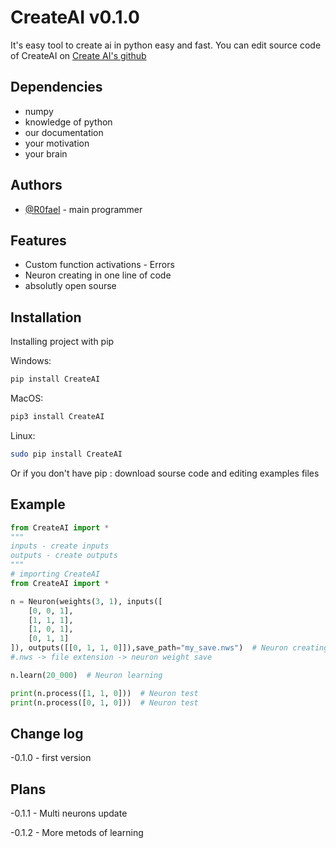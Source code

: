 
# CreateAI v0.1.0
It's easy tool to create ai in python easy and fast.
You can edit source code of CreateAI on [Create AI's github](https://github.com/R0fael/CreateAI)

## Dependencies
 - numpy
 - knowledge of python
 - our documentation
 - your motivation
 - your brain

## Authors

 - [@R0fael](https://www.github.com/R0fael) - main programmer

## Features
 - Custom function activations - Errors
 - Neuron creating in one line of code
 - absolutly open sourse

## Installation

Installing project with pip

Windows:
```bash
pip install СreateAI
```

MacOS:
```bash
pip3 install СreateAI
```

Linux:
```bash
sudo pip install СreateAI
```

Or if you don't have pip :
download sourse code and editing examples files

## Example
```python
from CreateAI import *
"""
inputs - create inputs
outputs - create outputs
"""
# importing CreateAI
from CreateAI import *

n = Neuron(weights(3, 1), inputs([
    [0, 0, 1],
    [1, 1, 1],
    [1, 0, 1],
    [0, 1, 1]
]), outputs([[0, 1, 1, 0]]),save_path="my_save.nws")  # Neuron creating with saving
#.nws -> file extension -> neuron weight save

n.learn(20_000)  # Neuron learning

print(n.process([1, 1, 0]))  # Neuron test
print(n.process([0, 1, 0]))  # Neuron test
```

## Change log

-0.1.0 - first version
## Plans

-0.1.1 - Multi neurons update

-0.1.2 - More metods of learning